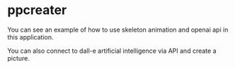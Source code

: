 # ppcreater
You can see an example of how to use skeleton animation and openai api in this application.

You can also connect to dall-e artificial intelligence via API and create a picture.
